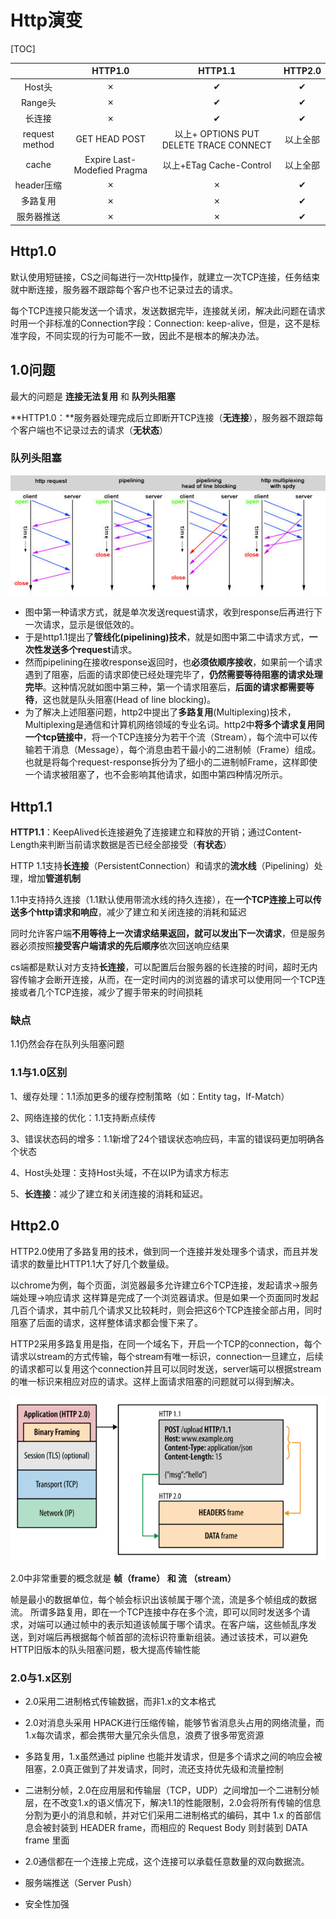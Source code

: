 # Http演变

[TOC]

|                |           HTTP1.0           |                HTTP1.1                 | HTTP2.0  |
| :------------: | :-------------------------: | :------------------------------------: | :------: |
|     Host头     |              ✗              |                   ✔                    |    ✔     |
|    Range头     |              ✗              |                   ✔                    |    ✔     |
|     长连接     |              ✗              |                   ✔                    |    ✔     |
| request method |        GET HEAD POST        | 以上+ OPTIONS PUT DELETE TRACE CONNECT | 以上全部 |
|     cache      | Expire Last-Modefied Pragma |        以上+ETag Cache-Control         | 以上全部 |
|   header压缩   |              ✗              |                   ✗                    |    ✔     |
|    多路复用    |              ✗              |                   ✗                    |    ✔     |
|   服务器推送   |              ✗              |                   ✗                    |    ✔     |



## Http1.0

默认使用短链接，CS之间每进行一次Http操作，就建立一次TCP连接，任务结束就中断连接，服务器不跟踪每个客户也不记录过去的请求。

每个TCP连接只能发送一个请求，发送数据完毕，连接就关闭，解决此问题在请求时用一个非标准的Connection字段：Connection: keep-alive，但是，这不是标准字段，不同实现的行为可能不一致，因此不是根本的解决办法。



## 1.0问题

最大的问题是 **连接无法复用** 和 **队列头阻塞**

 **HTTP1.0：**服务器处理完成后立即断开TCP连接（**无连接**），服务器不跟踪每个客户端也不记录过去的请求（**无状态**）



### 队列头阻塞

![img](images/1198522-20190710094157086-371725992.jpg)



- 图中第一种请求方式，就是单次发送request请求，收到response后再进行下一次请求，显示是很低效的。
- 于是http1.1提出了**管线化(pipelining)技术**，就是如图中第二中请求方式，**一次性发送多个request**请求。
- 然而pipelining在接收response返回时，也**必须依顺序接收**，如果前一个请求遇到了阻塞，后面的请求即使已经处理完毕了，**仍然需要等待阻塞的请求处理完毕**。这种情况就如图中第三种，第一个请求阻塞后，**后面的请求都需要等待**，这也就是队头阻塞(Head of line blocking)。
- 为了解决上述阻塞问题，http2中提出了**多路复用**(Multiplexing)技术，Multiplexing是通信和计算机网络领域的专业名词。http2中**将多个请求复用同一个tcp链接中**，将一个TCP连接分为若干个流（Stream），每个流中可以传输若干消息（Message），每个消息由若干最小的二进制帧（Frame）组成。也就是将每个request-response拆分为了细小的二进制帧Frame，这样即使一个请求被阻塞了，也不会影响其他请求，如图中第四种情况所示。







## Http1.1

 **HTTP1.1**：KeepAlived长连接避免了连接建立和释放的开销；通过Content-Length来判断当前请求数据是否已经全部接受（**有状态**）

HTTP 1.1支持**长连接**（PersistentConnection）和请求的**流水线**（Pipelining）处理，增加**管道机制**

1.1中支持持久连接（1.1默认使用带流水线的持久连接），在**一个TCP连接上可以传送多个http请求和响应**，减少了建立和关闭连接的消耗和延迟

同时允许客户端**不用等待上一次请求结果返回，就可以发出下一次请求**，但是服务器必须按照**接受客户端请求的先后顺序**依次回送响应结果

cs端都是默认对方支持**长连接**，可以配置后台服务器的长连接的时间，超时无内容传输才会断开连接，从而，在一定时间内的浏览器的请求可以使用同一个TCP连接或者几个TCP连接，减少了握手带来的时间损耗



### 缺点

1.1仍然会存在队列头阻塞问题



### 1.1与1.0区别

1、缓存处理：1.1添加更多的缓存控制策略（如：Entity tag，If-Match）

2、网络连接的优化：1.1支持断点续传 

3、错误状态码的增多：1.1新增了24个错误状态响应码，丰富的错误码更加明确各个状态 

4、Host头处理：支持Host头域，不在以IP为请求方标志

5、**长连接**：减少了建立和关闭连接的消耗和延迟。





## Http2.0

HTTP2.0使用了多路复用的技术，做到同一个连接并发处理多个请求，而且并发请求的数量比HTTP1.1大了好几个数量级。

以chrome为例，每个页面，浏览器最多允许建立6个TCP连接，发起请求->服务端处理->响应请求 这样算是完成了一个浏览器请求。但是如果一个页面同时发起几百个请求，其中前几个请求又比较耗时，则会把这6个TCP连接全部占用，同时阻塞了后面的请求，这样整体请求都会慢下来了。

HTTP2采用多路复用是指，在同一个域名下，开启一个TCP的connection，每个请求以stream的方式传输，每个stream有唯一标识，connection一旦建立，后续的请求都可以复用这个connection并且可以同时发送，server端可以根据stream的唯一标识来相应对应的请求。这样上面请求阻塞的问题就可以得到解决。

![](images/bVbgpF5)





2.0中非常重要的概念就是 **帧（frame） 和 流 （stream）**

帧是最小的数据单位，每个帧会标识出该帧属于哪个流，流是多个帧组成的数据流。
所谓多路复用，即在一个TCP连接中存在多个流，即可以同时发送多个请求，对端可以通过帧中的表示知道该帧属于哪个请求。在客户端，这些帧乱序发送，到对端后再根据每个帧首部的流标识符重新组装。通过该技术，可以避免HTTP旧版本的队头阻塞问题，极大提高传输性能





### 2.0与1.x区别

- 2.0采用二进制格式传输数据，而非1.x的文本格式

- 2.0对消息头采用 HPACK进行压缩传输，能够节省消息头占用的网络流量，而1.x每次请求，都会携带大量冗余头信息，浪费了很多带宽资源

- 多路复用，1.x虽然通过 pipline 也能并发请求，但是多个请求之间的响应会被阻塞，2.0真正做到了并发请求，同时，流还支持优先级和流量控制

- 二进制分帧，2.0在应用层和传输层（TCP，UDP）之间增加一个二进制分帧层，在不改变1.x的语义情况下，解决1.1的性能限制，2.0会将所有传输的信息分割为更小的消息和帧，并对它们采用二进制格式的编码，其中 1.x 的首部信息会被封装到 HEADER frame，而相应的 Request Body 则封装到 DATA frame 里面

- 2.0通信都在一个连接上完成，这个连接可以承载任意数量的双向数据流。

- 服务端推送（Server Push）

- 安全性加强